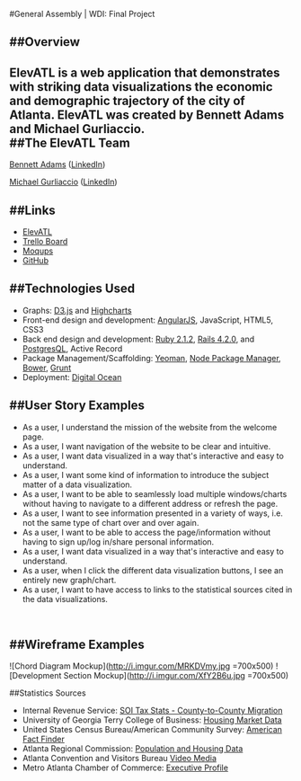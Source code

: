 #General Assembly | WDI: Final Project

##Overview
---
**ElevATL** is a web application that demonstrates with striking data visualizations the economic and demographic trajectory of the city of Atlanta. ElevATL was created by Bennett Adams and Michael Gurliaccio.
<br />
##The ElevATL Team
---
[Bennett Adams](https://github.com/bennettatoms) ([LinkedIn](https://www.linkedin.com/pub/bennett-adams/8/181/3b9))

[Michael Gurliaccio](https://github.com/gurliaccio) ([LinkedIn](https://www.linkedin.com/in/firebad))

##Links
---
* [ElevATL](http://45.55.171.96:3000/)
* [Trello Board](https://trello.com/b/TI6qNTvi/atl-data-viz-app) 
* [Moqups](https://moqups.com/#!/edit/gurliaccio/a4Sr4F4P)
* [GitHub](https://github.com/bennettatoms/atl_data)


##Technologies Used
---
* Graphs: [D3.js](http://d3js.org/) and [Highcharts](http://www.highcharts.com/)
* Front-end design and development: [AngularJS](https://angularjs.org/), JavaScript, HTML5, CSS3
* Back end design and development: [Ruby 2.1.2](https://www.ruby-lang.org/en/), [Rails 4.2.0](http://weblog.rubyonrails.org/), and [PostgresQL](http://www.postgresql.org/), Active Record
* Package Management/Scaffolding: [Yeoman](http://yeoman.io/), [Node Package Manager](https://www.npmjs.com/), [Bower](http://bower.io/), [Grunt](http://gruntjs.com/)
* Deployment: [Digital Ocean](https://www.digitalocean.com/)

##User Story Examples
---
* As a user, I understand the mission of the website from the welcome page.
* As a user, I want navigation of the website to be clear and intuitive.
* As a user, I want data visualized in a way that's interactive and easy to understand.
* As a user, I want some kind of information to introduce the subject matter of a data visualization.
* As a user, I want to be able to seamlessly load multiple windows/charts without having to navigate to a different address or refresh the page.
* As a user, I want to see information presented in a variety of ways, i.e. not the same type of chart over and over again.
* As a user, I want to be able to access the page/information without having to sign up/log in/share personal information.
* As a user, I want data visualized in a way that's interactive and easy to understand.
* As a user, when I click the different data visualization buttons, I see an entirely new graph/chart.
* As a user, I want to have access to links to the statistical sources cited in the data visualizations.
<br />

##Wireframe Examples
---
![Chord Diagram Mockup](http://i.imgur.com/MRKDVmy.jpg =700x500)
![Development Section Mockup](http://i.imgur.com/XfY2B6u.jpg =700x500)

##Statistics Sources

* Internal Revenue Service: [SOI Tax Stats - County-to-County Migration](http://www.irs.gov/uac/SOI-Tax-Stats-County-to-County-Migration-Data-Files)
* University of Georgia Terry College of Business: [Housing Market Data](http://www.terry.uga.edu/about/centers-institutes/selig/housing#cite-text-0-0)
* United States Census Bureau/American Community Survey: [American Fact Finder](http://factfinder.census.gov/faces/nav/jsf/pages/community_facts.xhtml)
* Atlanta Regional Commission: [Population and Housing Data](http://www.atlantaregional.com/info-center/arc-region/population-housing-data)
* Atlanta Convention and Visitors Bureau [Video Media](http://news.atlanta.net/research)
* Metro Atlanta Chamber of Commerce: [Executive Profile](http://www.metroatlantachamber.com/docs/resources/metro-atlanta-an-executive-profile-.pdf?sfvrsn=0)